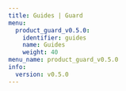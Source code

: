```yaml
---
title: Guides | Guard
menu:
  product_guard_v0.5.0:
    identifier: guides
    name: Guides
    weight: 40
menu_name: product_guard_v0.5.0
info:
  version: v0.5.0
---
```



